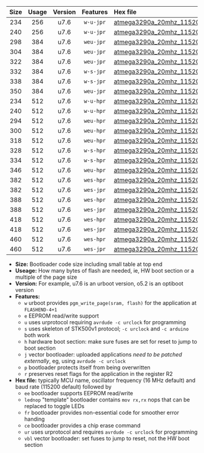 |Size|Usage|Version|Features|Hex file|
|:-:|:-:|:-:|:-:|:--|
|234|256|u7.6|`w-u-jpr`|[atmega3290a_20mhz_115200bps_ur_vbl.hex](https://raw.githubusercontent.com/stefanrueger/urboot/main/atmega3290a_20mhz_115200bps_ur_vbl.hex)|
|240|256|u7.6|`w-u-jpr`|[atmega3290a_20mhz_115200bps_lednop_ur_vbl.hex](https://raw.githubusercontent.com/stefanrueger/urboot/main/atmega3290a_20mhz_115200bps_lednop_ur_vbl.hex)|
|298|384|u7.6|`weu-jpr`|[atmega3290a_20mhz_115200bps_ee_ur_vbl.hex](https://raw.githubusercontent.com/stefanrueger/urboot/main/atmega3290a_20mhz_115200bps_ee_ur_vbl.hex)|
|304|384|u7.6|`weu-jpr`|[atmega3290a_20mhz_115200bps_ee_lednop_ur_vbl.hex](https://raw.githubusercontent.com/stefanrueger/urboot/main/atmega3290a_20mhz_115200bps_ee_lednop_ur_vbl.hex)|
|322|384|u7.6|`weu-jpr`|[atmega3290a_20mhz_115200bps_ee_lednop_fr_ur_vbl.hex](https://raw.githubusercontent.com/stefanrueger/urboot/main/atmega3290a_20mhz_115200bps_ee_lednop_fr_ur_vbl.hex)|
|332|384|u7.6|`w-s-jpr`|[atmega3290a_20mhz_115200bps_vbl.hex](https://raw.githubusercontent.com/stefanrueger/urboot/main/atmega3290a_20mhz_115200bps_vbl.hex)|
|338|384|u7.6|`w-s-jpr`|[atmega3290a_20mhz_115200bps_lednop_vbl.hex](https://raw.githubusercontent.com/stefanrueger/urboot/main/atmega3290a_20mhz_115200bps_lednop_vbl.hex)|
|350|384|u7.6|`weu-jpr`|[atmega3290a_20mhz_115200bps_ee_lednop_fr_ce_ur_vbl.hex](https://raw.githubusercontent.com/stefanrueger/urboot/main/atmega3290a_20mhz_115200bps_ee_lednop_fr_ce_ur_vbl.hex)|
|234|512|u7.6|`w-u-hpr`|[atmega3290a_20mhz_115200bps_ur.hex](https://raw.githubusercontent.com/stefanrueger/urboot/main/atmega3290a_20mhz_115200bps_ur.hex)|
|240|512|u7.6|`w-u-hpr`|[atmega3290a_20mhz_115200bps_lednop_ur.hex](https://raw.githubusercontent.com/stefanrueger/urboot/main/atmega3290a_20mhz_115200bps_lednop_ur.hex)|
|294|512|u7.6|`weu-hpr`|[atmega3290a_20mhz_115200bps_ee_ur.hex](https://raw.githubusercontent.com/stefanrueger/urboot/main/atmega3290a_20mhz_115200bps_ee_ur.hex)|
|300|512|u7.6|`weu-hpr`|[atmega3290a_20mhz_115200bps_ee_lednop_ur.hex](https://raw.githubusercontent.com/stefanrueger/urboot/main/atmega3290a_20mhz_115200bps_ee_lednop_ur.hex)|
|318|512|u7.6|`weu-hpr`|[atmega3290a_20mhz_115200bps_ee_lednop_fr_ur.hex](https://raw.githubusercontent.com/stefanrueger/urboot/main/atmega3290a_20mhz_115200bps_ee_lednop_fr_ur.hex)|
|328|512|u7.6|`w-s-hpr`|[atmega3290a_20mhz_115200bps.hex](https://raw.githubusercontent.com/stefanrueger/urboot/main/atmega3290a_20mhz_115200bps.hex)|
|334|512|u7.6|`w-s-hpr`|[atmega3290a_20mhz_115200bps_lednop.hex](https://raw.githubusercontent.com/stefanrueger/urboot/main/atmega3290a_20mhz_115200bps_lednop.hex)|
|346|512|u7.6|`weu-hpr`|[atmega3290a_20mhz_115200bps_ee_lednop_fr_ce_ur.hex](https://raw.githubusercontent.com/stefanrueger/urboot/main/atmega3290a_20mhz_115200bps_ee_lednop_fr_ce_ur.hex)|
|382|512|u7.6|`wes-hpr`|[atmega3290a_20mhz_115200bps_ee.hex](https://raw.githubusercontent.com/stefanrueger/urboot/main/atmega3290a_20mhz_115200bps_ee.hex)|
|382|512|u7.6|`wes-jpr`|[atmega3290a_20mhz_115200bps_ee_vbl.hex](https://raw.githubusercontent.com/stefanrueger/urboot/main/atmega3290a_20mhz_115200bps_ee_vbl.hex)|
|388|512|u7.6|`wes-hpr`|[atmega3290a_20mhz_115200bps_ee_lednop.hex](https://raw.githubusercontent.com/stefanrueger/urboot/main/atmega3290a_20mhz_115200bps_ee_lednop.hex)|
|388|512|u7.6|`wes-jpr`|[atmega3290a_20mhz_115200bps_ee_lednop_vbl.hex](https://raw.githubusercontent.com/stefanrueger/urboot/main/atmega3290a_20mhz_115200bps_ee_lednop_vbl.hex)|
|418|512|u7.6|`wes-hpr`|[atmega3290a_20mhz_115200bps_ee_lednop_fr.hex](https://raw.githubusercontent.com/stefanrueger/urboot/main/atmega3290a_20mhz_115200bps_ee_lednop_fr.hex)|
|418|512|u7.6|`wes-jpr`|[atmega3290a_20mhz_115200bps_ee_lednop_fr_vbl.hex](https://raw.githubusercontent.com/stefanrueger/urboot/main/atmega3290a_20mhz_115200bps_ee_lednop_fr_vbl.hex)|
|460|512|u7.6|`wes-hpr`|[atmega3290a_20mhz_115200bps_ee_lednop_fr_ce.hex](https://raw.githubusercontent.com/stefanrueger/urboot/main/atmega3290a_20mhz_115200bps_ee_lednop_fr_ce.hex)|
|460|512|u7.6|`wes-jpr`|[atmega3290a_20mhz_115200bps_ee_lednop_fr_ce_vbl.hex](https://raw.githubusercontent.com/stefanrueger/urboot/main/atmega3290a_20mhz_115200bps_ee_lednop_fr_ce_vbl.hex)|

- **Size:** Bootloader code size including small table at top end
- **Useage:** How many bytes of flash are needed, ie, HW boot section or a multiple of the page size
- **Version:** For example, u7.6 is an urboot version, o5.2 is an optiboot version
- **Features:**
  + `w` urboot provides `pgm_write_page(sram, flash)` for the application at `FLASHEND-4+1`
  + `e` EEPROM read/write support
  + `u` uses urprotocol requiring `avrdude -c urclock` for programming
  + `s` uses skeleton of STK500v1 protocol; `-c urclock` and `-c arduino` both work
  + `h` hardware boot section: make sure fuses are set for reset to jump to boot section
  + `j` vector bootloader: uploaded applications *need to be patched externally*, eg, using `avrdude -c urclock`
  + `p` bootloader protects itself from being overwritten
  + `r` preserves reset flags for the application in the register R2
- **Hex file:** typically MCU name, oscillator frequency (16 MHz default) and baud rate (115200 default) followed by
  + `ee` bootloader supports EEPROM read/write
  + `lednop` "template" bootloader contains `mov rx,rx` nops that can be replaced to toggle LEDs
  + `fr` bootloader provides non-essential code for smoother error handing
  + `ce` bootloader provides a chip erase command
  + `ur` uses urprotocol and requires `avrdude -c urclock` for programming
  + `vbl` vector bootloader: set fuses to jump to reset, not the HW boot section

